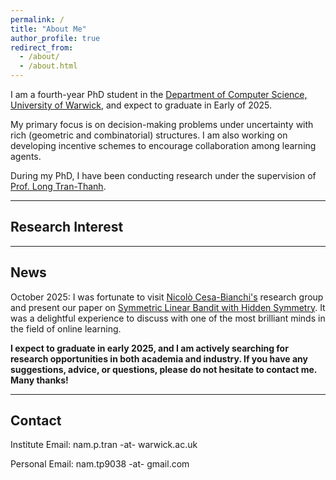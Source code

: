 ```yaml
---
permalink: /
title: "About Me"
author_profile: true
redirect_from: 
  - /about/
  - /about.html
---
```

I am a fourth-year PhD student in the [Department of Computer Science, University of Warwick](https://warwick.ac.uk/fac/sci/dcs/), and expect to graduate in Early of 2025.

My primary focus is on decision-making problems under uncertainty with rich (geometric and combinatorial) structures. I am also working on developing incentive schemes to encourage collaboration among learning agents.

During my PhD, I have been conducting research under the supervision of [Prof. Long Tran-Thanh](https://warwick.ac.uk/fac/sci/dcs/people/long_tran-thanh/).

---

## Research Interest

---

## News

October 2025: I was fortunate to visit [Nicolò Cesa-Bianchi's](https://cesa-bianchi.di.unimi.it/) research group and present our paper on [Symmetric Linear Bandit with Hidden Symmetry](https://arxiv.org/abs/2405.13899). It was a delightful experience to discuss with one of the most brilliant minds in the field of online learning.

**I expect to graduate in early 2025, and I am actively searching for research opportunities in both academia and industry. If you have any suggestions, advice, or questions, please do not hesitate to contact me. Many thanks!**

--- 

## Contact
Institute Email: nam.p.tran -at- warwick.ac.uk

Personal Email: nam.tp9038 -at- gmail.com
